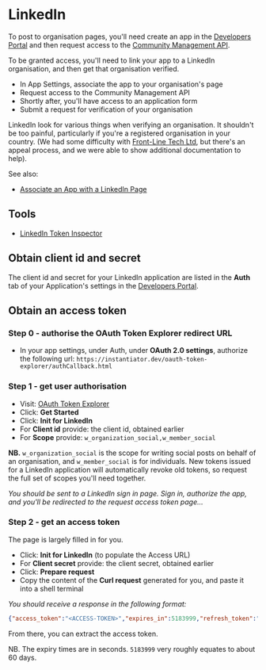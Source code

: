 # LinkedIn

To post to organisation pages, you'll need create an app in the [Developers Portal](https://developer.linkedin.com/) and then request access to the [Community Management API]().

To be granted access, you'll need to link your app to a LinkedIn organisation, and then get that organisation verified.

* In App Settings, associate the app to your organisation's page
* Request access to the Community Management API
* Shortly after, you'll have access to an application form
* Submit a request for verification of your organisation

LinkedIn look for various things when verifying an organisation. It shouldn't be too painful, particularly if you're a registered organisation in your country. (We had some difficulty with [Front-Line Tech Ltd](https://front-line-tech.com), but there's an appeal process, and we were able to show additional documentation to help).

See also:

* [Associate an App with a LinkedIn Page](https://www.linkedin.com/help/linkedin/answer/a548360)

## Tools

* [LinkedIn Token Inspector](https://www.linkedin.com/developers/tools/oauth/token-inspector)

## Obtain client id and secret

The client id and secret for your LinkedIn application are listed in the **Auth** tab of your Application's settings in the [Developers Portal](https://developer.linkedin.com/).

## Obtain an access token

### Step 0 - authorise the OAuth Token Explorer redirect URL

* In your app settings, under Auth, under **OAuth 2.0 settings**, authorize the following url:
  `https://instantiator.dev/oauth-token-explorer/authCallback.html`

### Step 1 - get user authorisation

* Visit: [OAuth Token Explorer](https://instantiator.dev/oauth-token-explorer/)
* Click: **Get Started**
* Click: **Init for LinkedIn**
* For **Client id** provide: the client id, obtained earlier
* For **Scope** provide: `w_organization_social,w_member_social`

**NB.** `w_organization_social` is the scope for writing social posts on behalf of an organisation, and `w_member_social` is for individuals. New tokens issued for a LinkedIn application will automatically revoke old tokens, so request the full set of scopes you'll need together.

_You should be sent to a LinkedIn sign in page. Sign in, authorize the app, and you'll be redirected to the request access token page..._

### Step 2 - get an access token

The page is largely filled in for you.

* Click: **Init for LinkedIn** (to populate the Access URL)
* For **Client secret** provide: the client secret, obtained earlier
* Click: **Prepare request**
* Copy the content of the **Curl request** generated for you, and paste it into a shell terminal

_You should receive a response in the following format:_

```json
{"access_token":"<ACCESS-TOKEN>","expires_in":5183999,"refresh_token":"<REFRESH-TOKEN>","refresh_token_expires_in":31536059,"scope":"w_organization_social"}
```

From there, you can extract the access token.

NB. The expiry times are in seconds. `5183999` very roughly equates to about 60 days.
